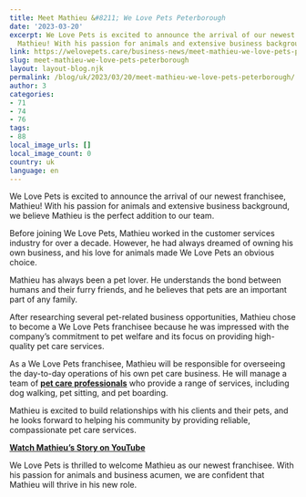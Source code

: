 ```yaml
---
title: Meet Mathieu &#8211; We Love Pets Peterborough
date: '2023-03-20'
excerpt: We Love Pets is excited to announce the arrival of our newest franchisee,
  Mathieu! With his passion for animals and extensive business background, we believe…
link: https://welovepets.care/business-news/meet-mathieu-we-love-pets-peterborough/
slug: meet-mathieu-we-love-pets-peterborough
layout: layout-blog.njk
permalink: /blog/uk/2023/03/20/meet-mathieu-we-love-pets-peterborough/
author: 3
categories:
- 71
- 74
- 76
tags:
- 88
local_image_urls: []
local_image_count: 0
country: uk
language: en
---
```


We Love Pets is excited to announce the arrival of our newest franchisee, Mathieu! With his passion for animals and extensive business background, we believe Mathieu is the perfect addition to our team.

Before joining We Love Pets, Mathieu worked in the customer services industry for over a decade. However, he had always dreamed of owning his own business, and his love for animals made We Love Pets an obvious choice.

Mathieu has always been a pet lover. He understands the bond between humans and their furry friends, and he believes that pets are an important part of any family.

After researching several pet-related business opportunities, Mathieu chose to become a We Love Pets franchisee because he was impressed with the company’s commitment to pet welfare and its focus on providing high-quality pet care services.

As a We Love Pets franchisee, Mathieu will be responsible for overseeing the day-to-day operations of his own pet care business. He will manage a team of [**pet care professionals**](https://welovepets.care/branch/peterborough) who provide a range of services, including dog walking, pet sitting, and pet boarding.

Mathieu is excited to build relationships with his clients and their pets, and he looks forward to helping his community by providing reliable, compassionate pet care services.

[**Watch Mathieu’s Story on YouTube**](https://youtu.be/JVP7SNX_Aoc)

We Love Pets is thrilled to welcome Mathieu as our newest franchisee. With his passion for animals and business acumen, we are confident that Mathieu will thrive in his new role.